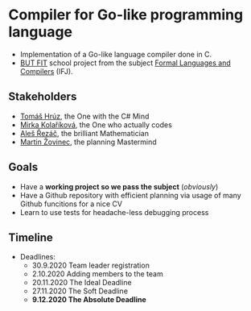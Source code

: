 # Compiler for Go-like programming language

* Implementation of a Go-like language compiler done in C. 
* [BUT FIT](https://www.fit.vut.cz/) school project from the subject [Formal Languages and Compilers](https://www.fit.vut.cz/study/course/13305/.en) (IFJ).

## Stakeholders 
* [Tomáš Hrúz](https://github.com/Zokinko), the One with the C# Mind
* [Mirka Kolaříková](https://github.com/miricinka), the One who actually codes
* [Aleš Řezáč](https://github.com/xrezac21), the brilliant Mathematician
* [Martin Žovinec](https://github.com/xzovin00), the planning Mastermind

## Goals
* Have a **working project so we pass the subject** (*obviously*)
* Have a Github repository with efficient planning via usage of many Github funcitions for a nice CV
* Learn to use tests for headache-less debugging process

## Timeline
* Deadlines:
	* 30.9.2020 Team leader registration
	* 2.10.2020 Adding members to the team
	* 20.11.2020 The Ideal Deadline
	* 27.11.2020 The Soft Deadline
	* **9.12.2020 The Absolute Deadline**

